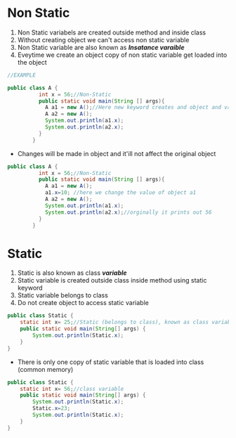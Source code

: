 # Non Static 
1. Non Static variabels are created outside method and inside class 
2. Without creating object we can't access non static variable 
3. Non Static variable are also known as **_Insatance varaible_**
4. Eveytime we create an object copy of non static variable get loaded into the object
```java
//EXAMPLE

public class A {
		  int x = 56;//Non-Static
		  public static void main(String [] args){
		    A a1 = new A();//Here new keyword creates and object and value of x is stored in refrence variable in a1 and a2 both
		    A a2 = new A(); 
		    System.out.println(a1.x);
		    System.out.println(a2.x);
		  }
		}
``` 
* Changes will be made in object and it'ill not affect the original object
```java
public class A {
		  int x = 56;//Non-Static
		  public static void main(String [] args){
		    A a1 = new A();
		    a1.x=10; //here we change the value of object a1 
		    A a2 = new A();
		    System.out.println(a1.x);
		    System.out.println(a2.x);//orginally it prints out 56
		  }
		}
```
# Static

1. Static is also known as class **_variable_**
2. Static variable is created outside class inside method using static keyword
3. Static variable belongs to class
4. Do not create object to access static variable
```java
public class Static {
	static int x= 25;//Static (belongs to class), known as class variable
	public static void main(String[] args) {
		System.out.println(Static.x);
	}
}
```
* There is only one copy of static variable that is loaded into class (common memory)
```java
public class Static {
	static int x= 56;//class variable
	public static void main(String[] args) {
		System.out.println(Static.x);
		Static.x=23;
		System.out.println(Static.x);
	}
}
```
